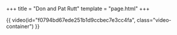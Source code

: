 +++
title = "Don and Pat Rutt"
template = "page.html"
+++

{{ video(id="f0794bd67ede251b1d9ccbec7e3cc4fa", class="video-container") }}
